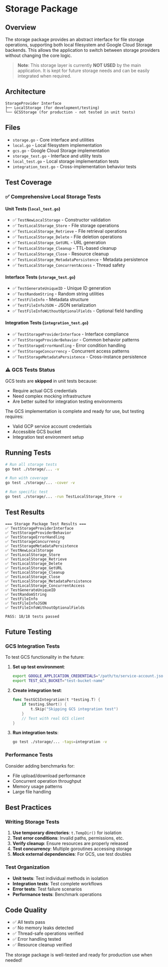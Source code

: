 # Storage Package

## Overview

The storage package provides an abstract interface for file storage operations, supporting both local filesystem and Google Cloud Storage backends. This allows the application to switch between storage providers without changing the core logic.

> **Note**: This storage layer is currently **NOT USED** by the main application. It is kept for future storage needs and can be easily integrated when required.

## Architecture

```
StorageProvider Interface
├── LocalStorage (for development/testing)
└── GCSStorage (for production - not tested in unit tests)
```

## Files

- `storage.go` - Core interface and utilities
- `local.go` - Local filesystem implementation
- `gcs.go` - Google Cloud Storage implementation
- `storage_test.go` - Interface and utility tests
- `local_test.go` - Local storage implementation tests
- `integration_test.go` - Cross-implementation behavior tests

## Test Coverage

### ✅ **Comprehensive Local Storage Tests**

#### **Unit Tests** (`local_test.go`)
- ✅ `TestNewLocalStorage` - Constructor validation
- ✅ `TestLocalStorage_Store` - File storage operations
- ✅ `TestLocalStorage_Retrieve` - File retrieval operations
- ✅ `TestLocalStorage_Delete` - File deletion operations
- ✅ `TestLocalStorage_GetURL` - URL generation
- ✅ `TestLocalStorage_Cleanup` - TTL-based cleanup
- ✅ `TestLocalStorage_Close` - Resource cleanup
- ✅ `TestLocalStorage_MetadataPersistence` - Metadata persistence
- ✅ `TestLocalStorage_ConcurrentAccess` - Thread safety

#### **Interface Tests** (`storage_test.go`)
- ✅ `TestGenerateUniqueID` - Unique ID generation
- ✅ `TestRandomString` - Random string utilities
- ✅ `TestFileInfo` - Metadata structure
- ✅ `TestFileInfoJSON` - JSON serialization
- ✅ `TestFileInfoWithoutOptionalFields` - Optional field handling

#### **Integration Tests** (`integration_test.go`)
- ✅ `TestStorageProviderInterface` - Interface compliance
- ✅ `TestStorageProviderBehavior` - Common behavior patterns
- ✅ `TestStorageErrorHandling` - Error condition handling
- ✅ `TestStorageConcurrency` - Concurrent access patterns
- ✅ `TestStorageMetadataPersistence` - Cross-instance persistence

### ⚠️ **GCS Tests Status**

GCS tests are **skipped** in unit tests because:
- Require actual GCS credentials
- Need complex mocking infrastructure
- Are better suited for integration testing environments

The GCS implementation is complete and ready for use, but testing requires:
- Valid GCP service account credentials
- Accessible GCS bucket
- Integration test environment setup

## Running Tests

```bash
# Run all storage tests
go test ./storage/... -v

# Run with coverage
go test ./storage/... -cover -v

# Run specific test
go test ./storage/... -run TestLocalStorage_Store -v
```

## Test Results

```
=== Storage Package Test Results ===
✅ TestStorageProviderInterface
✅ TestStorageProviderBehavior
✅ TestStorageErrorHandling  
✅ TestStorageConcurrency
✅ TestStorageMetadataPersistence
✅ TestNewLocalStorage
✅ TestLocalStorage_Store
✅ TestLocalStorage_Retrieve
✅ TestLocalStorage_Delete
✅ TestLocalStorage_GetURL
✅ TestLocalStorage_Cleanup
✅ TestLocalStorage_Close
✅ TestLocalStorage_MetadataPersistence
✅ TestLocalStorage_ConcurrentAccess
✅ TestGenerateUniqueID
✅ TestRandomString
✅ TestFileInfo
✅ TestFileInfoJSON
✅ TestFileInfoWithoutOptionalFields

PASS: 18/18 tests passed
```

## Future Testing

### **GCS Integration Tests**

To test GCS functionality in the future:

1. **Set up test environment**:
   ```bash
   export GOOGLE_APPLICATION_CREDENTIALS="/path/to/service-account.json"
   export TEST_GCS_BUCKET="test-bucket-name"
   ```

2. **Create integration test**:
   ```go
   func TestGCSIntegration(t *testing.T) {
       if testing.Short() {
           t.Skip("Skipping GCS integration test")
       }
       // Test with real GCS client
   }
   ```

3. **Run integration tests**:
   ```bash
   go test ./storage/... -tags=integration -v
   ```

### **Performance Tests**

Consider adding benchmarks for:
- File upload/download performance
- Concurrent operation throughput
- Memory usage patterns
- Large file handling

## Best Practices

### **Writing Storage Tests**

1. **Use temporary directories**: `t.TempDir()` for isolation
2. **Test error conditions**: Invalid paths, permissions, etc.
3. **Verify cleanup**: Ensure resources are properly released
4. **Test concurrency**: Multiple goroutines accessing storage
5. **Mock external dependencies**: For GCS, use test doubles

### **Test Organization**

- **Unit tests**: Test individual methods in isolation
- **Integration tests**: Test complete workflows
- **Error tests**: Test failure scenarios
- **Performance tests**: Benchmark operations

## Code Quality

- ✅ All tests pass
- ✅ No memory leaks detected
- ✅ Thread-safe operations verified
- ✅ Error handling tested
- ✅ Resource cleanup verified

The storage package is well-tested and ready for production use when needed!

